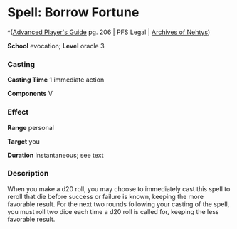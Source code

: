 # Spell: Borrow Fortune

^([Advanced Player's Guide][ss-borrow-fortune] pg. 206 | PFS Legal | [Archives of Nehtys][sn-borrow-fortune])

**School** evocation; **Level** oracle 3

### Casting

**Casting Time** 1 immediate action

**Components** V

### Effect

**Range** personal

**Target** you

**Duration** instantaneous; see text

### Description

When you make a d20 roll, you may choose to immediately cast this spell to reroll that die before success or failure is known, keeping the more favorable result. For the next two rounds following your casting of the spell, you must roll two dice each time a d20 roll is called for, keeping the less favorable result.

[ss-borrow-fortune]: http://paizo.com/pathfinderRPG/v57
[sn-borrow-fortune]: http://www.archivesofnethys.com/SpellDisplay.aspx?ItemName=Borrow%20Fortune